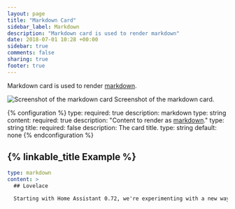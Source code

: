 ```yaml
---
layout: page
title: "Markdown Card"
sidebar_label: Markdown
description: "Markdown card is used to render markdown"
date: 2018-07-01 10:28 +00:00
sidebar: true
comments: false
sharing: true
footer: true
---
```


Markdown card is used to render [markdown](http://commonmark.org/help/).

<p class='img'>
<img src='/images/lovelace/lovelace_markdown.png' alt='Screenshot of the markdown card'>
Screenshot of the markdown card.
</p>

{% configuration %}
type:
  required: true
  description: markdown
  type: string
content:
  required: true
  description: "Content to render as [markdown](http://commonmark.org/help/)."
  type: string
title:
  required: false
  description: The card title.
  type: string
  default: none
{% endconfiguration %}

## {% linkable_title Example %}

```yaml
type: markdown
content: >
  ## Lovelace

  Starting with Home Assistant 0.72, we're experimenting with a new way of defining your interface. We're calling it the **Lovelace UI**.
```
